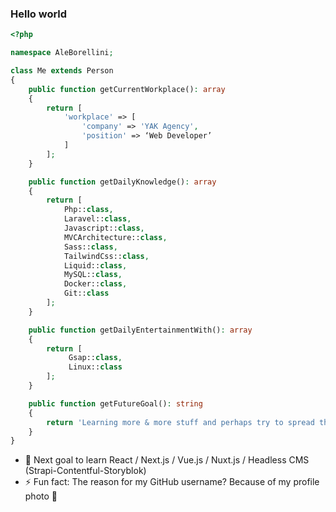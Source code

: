 ### Hello world

```php
<?php

namespace AleBorellini;

class Me extends Person
{
    public function getCurrentWorkplace(): array
    {
        return [
            'workplace' => [
                'company' => 'YAK Agency',
                'position' => ‘Web Developer’         
            ]
        ];
    }

    public function getDailyKnowledge(): array
    {
        return [
            Php::class,
            Laravel::class,
            Javascript::class,
            MVCArchitecture::class,
            Sass::class,
            TailwindCss::class,
            Liquid::class,
            MySQL::class,
            Docker::class,
            Git::class
        ];
    }

    public function getDailyEntertainmentWith(): array
    {
        return [
             Gsap::class,
             Linux::class
        ];
    }

    public function getFutureGoal(): string
    {
        return 'Learning more & more stuff and perhaps try to spread the knowledge';
    }
}
```

- 🌱 Next goal to learn React / Next.js / Vue.js / Nuxt.js / Headless CMS (Strapi-Contentful-Storyblok)
- ⚡ Fun fact: The reason for my GitHub username? Because of my profile photo 🌭
